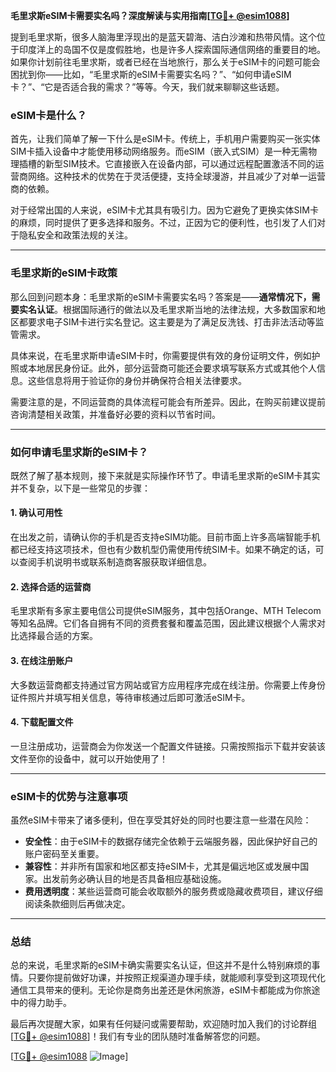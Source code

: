 **毛里求斯eSIM卡需要实名吗？深度解读与实用指南[[TG💪+ @esim1088](https://t.me/s/esim1088)]**

提到毛里求斯，很多人脑海里浮现出的是蓝天碧海、洁白沙滩和热带风情。这个位于印度洋上的岛国不仅是度假胜地，也是许多人探索国际通信网络的重要目的地。如果你计划前往毛里求斯，或者已经在当地旅行，那么关于eSIM卡的问题可能会困扰到你——比如，“毛里求斯的eSIM卡需要实名吗？”、“如何申请eSIM卡？”、“它是否适合我的需求？”等等。今天，我们就来聊聊这些话题。

### eSIM卡是什么？

首先，让我们简单了解一下什么是eSIM卡。传统上，手机用户需要购买一张实体SIM卡插入设备中才能使用移动网络服务。而eSIM（嵌入式SIM）是一种无需物理插槽的新型SIM技术。它直接嵌入在设备内部，可以通过远程配置激活不同的运营商网络。这种技术的优势在于灵活便捷，支持全球漫游，并且减少了对单一运营商的依赖。

对于经常出国的人来说，eSIM卡尤其具有吸引力。因为它避免了更换实体SIM卡的麻烦，同时提供了更多选择和服务。不过，正因为它的便利性，也引发了人们对于隐私安全和政策法规的关注。

---

### 毛里求斯的eSIM卡政策

那么回到问题本身：毛里求斯的eSIM卡需要实名吗？答案是——**通常情况下，需要实名认证**。根据国际通行的做法以及毛里求斯当地的法律法规，大多数国家和地区都要求电子SIM卡进行实名登记。这主要是为了满足反洗钱、打击非法活动等监管需求。

具体来说，在毛里求斯申请eSIM卡时，你需要提供有效的身份证明文件，例如护照或本地居民身份证。此外，部分运营商可能还会要求填写联系方式或其他个人信息。这些信息将用于验证你的身份并确保符合相关法律要求。

需要注意的是，不同运营商的具体流程可能会有所差异。因此，在购买前建议提前咨询清楚相关政策，并准备好必要的资料以节省时间。

---

### 如何申请毛里求斯的eSIM卡？

既然了解了基本规则，接下来就是实际操作环节了。申请毛里求斯的eSIM卡其实并不复杂，以下是一些常见的步骤：

#### 1. 确认可用性
在出发之前，请确认你的手机是否支持eSIM功能。目前市面上许多高端智能手机都已经支持这项技术，但也有少数机型仍需使用传统SIM卡。如果不确定的话，可以查阅手机说明书或联系制造商客服获取详细信息。

#### 2. 选择合适的运营商
毛里求斯有多家主要电信公司提供eSIM服务，其中包括Orange、MTH Telecom等知名品牌。它们各自拥有不同的资费套餐和覆盖范围，因此建议根据个人需求对比选择最合适的方案。

#### 3. 在线注册账户
大多数运营商都支持通过官方网站或官方应用程序完成在线注册。你需要上传身份证件照片并填写相关信息，等待审核通过后即可激活eSIM卡。

#### 4. 下载配置文件
一旦注册成功，运营商会为你发送一个配置文件链接。只需按照指示下载并安装该文件至你的设备中，就可以开始使用了！

---

### eSIM卡的优势与注意事项

虽然eSIM卡带来了诸多便利，但在享受其好处的同时也要注意一些潜在风险：

- **安全性**：由于eSIM卡的数据存储完全依赖于云端服务器，因此保护好自己的账户密码至关重要。
- **兼容性**：并非所有国家和地区都支持eSIM卡，尤其是偏远地区或发展中国家。出发前务必确认目的地是否具备相应基础设施。
- **费用透明度**：某些运营商可能会收取额外的服务费或隐藏收费项目，建议仔细阅读条款细则后再做决定。

---

### 总结

总的来说，毛里求斯的eSIM卡确实需要实名认证，但这并不是什么特别麻烦的事情。只要你提前做好功课，并按照正规渠道办理手续，就能顺利享受到这项现代化通信工具带来的便利。无论你是商务出差还是休闲旅游，eSIM卡都能成为你旅途中的得力助手。

最后再次提醒大家，如果有任何疑问或需要帮助，欢迎随时加入我们的讨论群组[[TG💪+ @esim1088](https://t.me/s/esim1088)]！我们有专业的团队随时准备解答您的问题。

[[TG💪+ @esim1088](https://t.me/s/esim1088) ![Image](https://i.postimg.cc/4NQfJmqS/Snipaste-2025-05-13-00-14-12.png)]